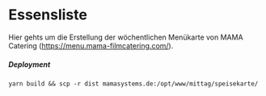 # Essensliste

Hier gehts um die Erstellung der wöchentlichen Menükarte von MAMA Catering (https://menu.mama-filmcatering.com/).

##### Deployment

    yarn build && scp -r dist mamasystems.de:/opt/www/mittag/speisekarte/
